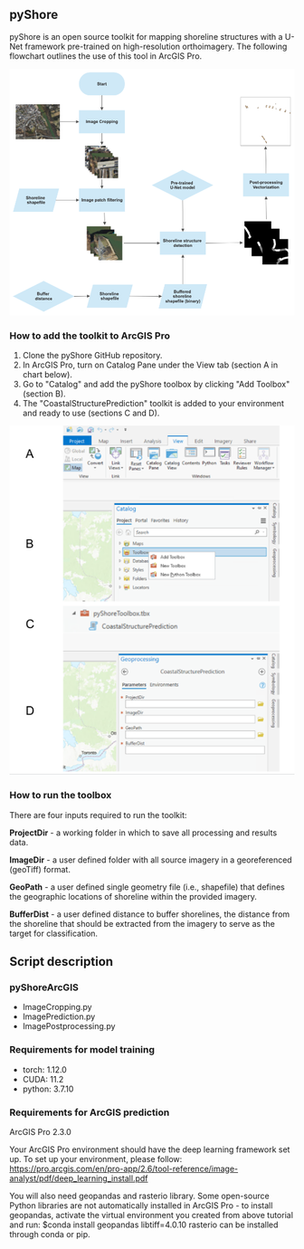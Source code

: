 ## pyShore

pyShore is an open source toolkit for mapping shoreline structures with a U-Net framework pre-trained on high-resolution orthoimagery. The following flowchart outlines the use of this tool in ArcGIS Pro.

![alt text](images/ArcGIS_flow.jpg)

### How to add the toolkit to ArcGIS Pro
1. Clone the pyShore GitHub repository.
2. In ArcGIS Pro, turn on Catalog Pane under the View tab (section A in chart below).
3. Go to "Catalog" and add the pyShore toolbox by clicking "Add Toolbox" (section B). 
4. The "CoastalStructurePrediction" toolkit is added to your environment and ready to use (sections C and D).

![alt text](images/add_pyShore.png)

### How to run the toolbox
There are four inputs required to run the toolkit: 

**ProjectDir** - a working folder in which to save all processing and results data.

**ImageDir** - a user defined folder with all source imagery in a georeferenced (geoTiff) format. 

**GeoPath** - a user defined single geometry file (i.e., shapefile) that defines the geographic locations of shoreline within the provided imagery.

**BufferDist** - a user defined distance to buffer shorelines, the distance from the shoreline that should be extracted from the imagery to serve as the target for classification.

## Script description
### pyShoreArcGIS
- ImageCropping.py 
- ImagePrediction.py
- ImagePostprocessing.py


### Requirements for model training
- torch: 1.12.0
- CUDA: 11.2
- python: 3.7.10

### Requirements for ArcGIS prediction
ArcGIS Pro 2.3.0

Your ArcGIS Pro environment should have the deep learning framework set up. To set up your environment, please follow: https://pro.arcgis.com/en/pro-app/2.6/tool-reference/image-analyst/pdf/deep_learning_install.pdf

You will also need geopandas and rasterio library. Some open-source Python libraries are not automatically installed in ArcGIS Pro - to install geopandas, activate the virtual environment you created from above tutorial and run: 
$conda install geopandas libtiff=4.0.10
rasterio can be installed through conda or pip.

